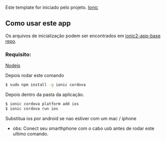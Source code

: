 Este template for iniciado pelo projeto. [Ionic](http://ionicframework.com/docs/) 

## Como usar este app

Os arquivos de inicialização podem ser encontrados em [ionic2-app-base repo](https://github.com/ionic-team/ionic2-app-base).

### Requisito:

[Nodejs](https://nodejs.org/en/)

Depois rodar este comando

```bash
$ sudo npm install -g ionic cordova
```

Depois dentro da pasta da aplicação.

```bash
$ ionic cordova platform add ios
$ ionic cordova run ios
```

Substitua ios por android se nao estiver com um mac / iphone

* obs: Conect seu smarthphone com o cabo usb antes de rodar este ultimo comando.